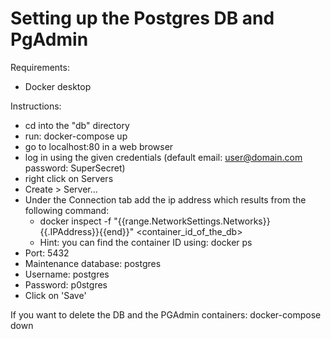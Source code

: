 # Setting up the Postgres DB and PgAdmin

Requirements:
- Docker desktop

Instructions:
- cd into the "db" directory
- run: docker-compose up
- go to localhost:80 in a web browser
- log in using the given credentials (default email: user@domain.com password: SuperSecret)
- right click on Servers
- Create > Server...
- Under the Connection tab add the ip address which results from the following command:
    - docker inspect -f "{{range.NetworkSettings.Networks}}{{.IPAddress}}{{end}}" <container_id_of_the_db>
    - Hint: you can find the container ID using: docker ps
- Port: 5432
- Maintenance database: postgres
- Username: postgres
- Password: p0stgres
- Click on 'Save'

If you want to delete the DB and the PGAdmin containers: docker-compose down